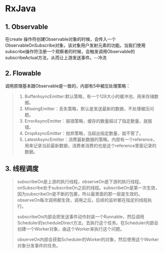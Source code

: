 # RxJava

## 1. Observable
在create 操作符创建Observable对象的时候，会传入一个ObservableOnSubscribe对象，该对象用户发射元素的功能。当我们使用subscribe操作符注册一个观察者的时候，会触发调用Observable的subscribeActual方法，从而让上游发送事件。--冷流

## 2. Flowable
调用原理基本跟Observable是一致的，内部有5中被压处理策略：
>1. BufferAsyncEmitter:默认策略，有一个128大小的缓冲池，用来存储数据。
>2. MissingEmitter：丢失策略，默认是发送最新的数据，不处理被压问题。
>3. ErrorAsyncEmitter：报错策略，缓存的数量超过了指定数量，就报错。
>4. DropAsyncEmitter：抛弃策略，当超出指定数量，就不管了。
>5. LatestAsyncEmitter：消费最新数据的策略。内部有一个reference，用来记录当前最新数据，消费者消费的也是这个reference里面记录的数据。
>

## 3. 线程调度
> subscribeOn是上游的执行线程，observeOn是下游的执行线程。onSubscribe处于subscribeOn之前的线程。subscribeOn是第一次生效，因为subscribeOn是不断的包裹，所以最里面的那一层是生效的。observeOn每次调用都生效，调用之后，后续的监听都在指定的线程执行。
> 
> subscribeOn内部会把发送事件动作封装一个Runnable，然后调用Scheduler的scheduleDirect方法，去执行这个任务。在Scheduler内部会创建一个Worker对象，由这个Worker来执行这个问题。
> 
> observeOn内部会获取Scheduler的Worker的对象，然后使用这个Worker对象分发事件的任务。



